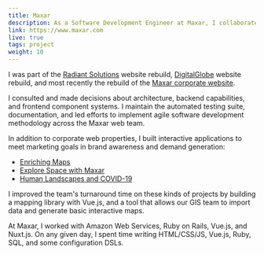 ```yaml
---
title: Maxar
description: As a Software Development Engineer at Maxar, I collaborated with a team of developers, designers, and marketers to build corporate websites, marketing assets, interactive product demonstrations, and internal tools.
link: https://www.maxar.com 
live: true
tags: project
weight: 10
---
```


I was part of the [Radiant Solutions](https://www.radiantsolutions.com/) website rebuild, [DigitalGlobe](https://www.digitalglobe.com/) website rebuild, and most recently the rebuild of the [Maxar corporate website](https://www.maxar.com/). 

I consulted and made decisions about architecture, backend capabilities, and frontend component systems. I maintain the automated testing suite, documentation, and led efforts to implement agile software development methodology across the Maxar web team.

In addition to corporate web properties, I built interactive applications to meet marketing goals in brand awareness and demand generation:

* [Enriching Maps](https://mapping.maxar.com/enriching-maps/)
* [Explore Space with Maxar](https://explorespace.maxar.com)
* [Human Landscapes and COVID-19](https://microsites.maxar.com/human-landscapes/)

I improved the team's turnaround time on these kinds of projects by building a mapping library with Vue.js, and a tool that allows our GIS team to import data and generate basic interactive maps.

At Maxar, I worked with Amazon Web Services, Ruby on Rails, Vue.js, and Nuxt.js. On any given day, I spent time writing HTML/CSS/JS, Vue.js, Ruby, SQL, and some configuration DSLs. 